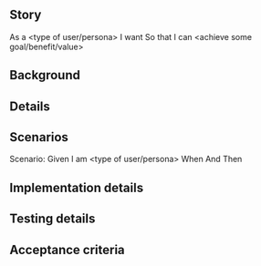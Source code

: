 ## Story
As a <type of user/persona>
I want <to perform some task>
So that I can <achieve some goal/benefit/value>

## Background
<!-- Enter any details that may help to get into context of this task -->

## Details
<!-- Enter any details, clarifications, answers to questions, or points about implementation here -->

## Scenarios
Scenario: <name of scenario>
Given I am <type of user/persona>
When <process any kind of action>
And <additional optional action>
Then <result>

## Implementation details
<!-- Enter description of implementation that may help dev team  -->

## Testing details
<!-- Enter description of special test-cases-->

## Acceptance criteria
<!-- Enter the conditions of satisfaction here. That is, the conditions that will satisfy the user/persona that the goal/benefit/value has been achieved -->
